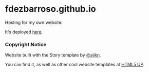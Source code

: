 # fdezbarroso.github.io
Hosting for my own website.

It's deployed [here](https://fdezbarroso.github.io/).

### Copyright Notice
Website built with the Story template by [@ajlkn](https://x.com/ajlkn).

You can find it, as well as other cool website templates at [HTML5 UP](https://html5up.net/).
